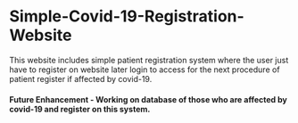 # Simple-Covid-19-Registration-Website
This website includes simple patient registration system where the user just have to register on website later login to access for the next procedure of patient register if affected by covid-19. 

#### Future Enhancement - Working on database of those who are affected by covid-19 and register on this system.
